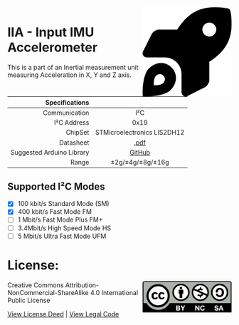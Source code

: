 <img src="assets/IIA.svg" width=200 align="right">

# IIA - Input IMU Accelerometer
This is a part of an Inertial measurement unit measuring Acceleration in X, Y and Z axis.

| Specifications | |
| --: | :--: |
| Communication | I²C | I²C |
| I²C Address | 0x19 | 0x0F |
| ChipSet | STMicroelectronics LIS2DH12| Rohm Kionix KXTJ3-1057 |
| Datasheet | [.pdf](https://https://www.st.com/resource/en/datasheet/lis2dh12.pdf) |[.pdf](https://www.mouser.com/datasheet/2/348/rohm_s_a0002904669_1-2281852.pdf)|
| Suggested Arduino Library | [GitHub](https://github.com/sparkfun/SparkFun_LIS2DH12_Arduino_Library) |[GitHub](https://github.com/ldab/KXTJ3-1057)|
| Range | ±2g/±4g/±8g/±16g | ±2g/±4g/±8g/±16g |

## Supported I²C Modes
- [x] 100 kbit/s Standard Mode (SM) 
- [x] 400 kbit/s	Fast Mode	FM
- [ ] 1 Mbit/s	Fast Mode Plus	FM+
- [ ] 3.4Mbit/s	High Speed Mode	HS
- [ ] 5 Mbit/s	Ultra Fast Mode	UFM

# License: 
<img src="assets/CC-BY-NC-SA.svg" width=200 align="right">
Creative Commons Attribution-NonCommercial-ShareAlike 4.0 International Public License

[View License Deed](https://creativecommons.org/licenses/by-nc-sa/4.0/) | [View Legal Code](https://creativecommons.org/licenses/by-nc-sa/4.0/legalcode)
